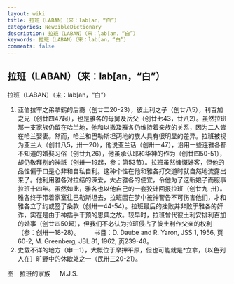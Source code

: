 ```yaml
---
layout: wiki
title: 拉班（LABAN）（来：lab[an，“白”）
categories: NewBibleDictionary
description: 拉班（LABAN）（来：lab[an，“白”）
keywords: 拉班（LABAN）（来：lab[an，“白”）
comments: false
---
```


## 拉班（LABAN）（来：lab[an，“白”）



拉班（LABAN）（来：lab[an，“白”）
1. 亚伯拉罕之弟拿鹤的后裔（创廿二20-23），彼土利之子（创廿八5），利百加之兄（创廿四47起），也是雅各的母舅及岳父（创廿七43，廿八2）。虽然拉班那一支家族仍留在哈兰地，他和以撒及雅各仍维持着亲族的关系，因为二人皆在哈兰娶妻。然而，哈兰和巴勒斯坦两地的族人具有很明显的差异。拉班被视为亚兰人（创廿八5，卅一20），他说亚兰话（创卅一47），沿用一些连雅各都不知道的婚娶习俗（创廿九26），他虽承认耶和华神的作为（创廿四50-51），却仍敬拜别的神祇（创卅一19起，参：第53节）。拉班虽然慷慨好客，但他的品性偏于口是心非和自私自利。这种个性在他和雅各打交道时就自然地流露出来了。他利用雅各对拉结的深爱，大占雅各的便宜，令他为了这新娘子而服事拉班十四年。虽然如此，雅各也以他自己的一套狡计回报拉班（创廿九-卅）。雅各终于带着家室往巴勒斯坦去，拉班因在梦中被神警告不可伤害他们，才和雅各立了约或签了条款（创卅一44-54）。拉班最后的挫败并非败于雅各的奸诈，实在是由于神插手干预的恩典之故。较早时，拉班曾代彼土利安排利百加的婚事（创廿四50起），但我们不必认为拉班侵占了彼土利作父亲的权利（参：创卅一18-28）。
　　书目：D. Daube and R. Yaron, JSS 1, 1956, 页60-2, M. Greenberg, JBL 81, 1962, 页239-48。
2. 史载不详的地方（申一1），大概位于摩押平原，但也可能就是*立拿，〔以色列人在〕旷野中的休歇处之一（民卅三20-21）。
　


图　拉班的家族
　
M.J.S.




